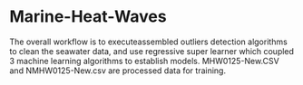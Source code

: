 # Marine-Heat-Waves

The overall workflow is to executeassembled outliers detection algorithms to clean the seawater data, and use regressive super learner which coupled 3 machine learning algorithms to establish models.
MHW0125-New.CSV and NMHW0125-New.csv are processed data for training.
